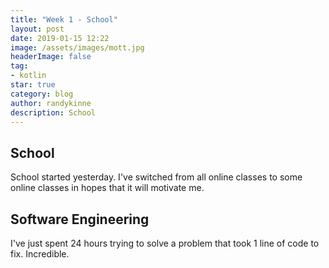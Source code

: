 ```yaml
---
title: "Week 1 - School"
layout: post
date: 2019-01-15 12:22
image: /assets/images/mott.jpg
headerImage: false
tag:
- kotlin
star: true
category: blog
author: randykinne
description: School
---
```


## School

School started yesterday. I've switched from all online classes to some online classes in hopes that it will motivate me.

## Software Engineering

I've just spent 24 hours trying to solve a problem that took 1 line of code to fix. Incredible.